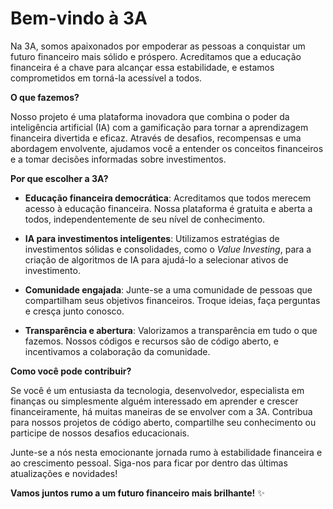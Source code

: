 # Bem-vindo à 3A

Na 3A, somos apaixonados por empoderar as pessoas a conquistar um futuro financeiro mais sólido e próspero. Acreditamos que a educação financeira é a chave para alcançar essa estabilidade, e estamos comprometidos em torná-la acessível a todos.

**O que fazemos?**

Nosso projeto é uma plataforma inovadora que combina o poder da inteligência artificial (IA) com a gamificação para tornar a aprendizagem financeira divertida e eficaz. Através de desafios, recompensas e uma abordagem envolvente, ajudamos você a entender os conceitos financeiros e a tomar decisões informadas sobre investimentos.

**Por que escolher a 3A?**

- **Educação financeira democrática**: Acreditamos que todos merecem acesso à educação financeira. Nossa plataforma é gratuita e aberta a todos, independentemente de seu nível de conhecimento.

- **IA para investimentos inteligentes**: Utilizamos estratégias de investimentos sólidas e consolidades, como o _Value Investing_, para a criação de algoritmos de IA para ajudá-lo a selecionar ativos de investimento.

- **Comunidade engajada**: Junte-se a uma comunidade de pessoas que compartilham seus objetivos financeiros. Troque ideias, faça perguntas e cresça junto conosco.

- **Transparência e abertura**: Valorizamos a transparência em tudo o que fazemos. Nossos códigos e recursos são de código aberto, e incentivamos a colaboração da comunidade.

**Como você pode contribuir?**

Se você é um entusiasta da tecnologia, desenvolvedor, especialista em finanças ou simplesmente alguém interessado em aprender e crescer financeiramente, há muitas maneiras de se envolver com a 3A. Contribua para nossos projetos de código aberto, compartilhe seu conhecimento ou participe de nossos desafios educacionais.

Junte-se a nós nesta emocionante jornada rumo à estabilidade financeira e ao crescimento pessoal. Siga-nos para ficar por dentro das últimas atualizações e novidades!

**Vamos juntos rumo a um futuro financeiro mais brilhante!** ✨
